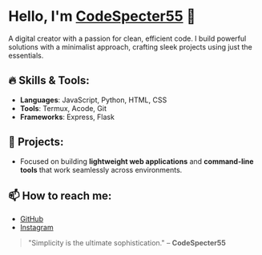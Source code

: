 # Hello, I'm [CodeSpecter55](https://github.com/codesecter55) 👾

A digital creator with a passion for clean, efficient code. I build powerful solutions with a minimalist approach, crafting sleek projects using just the essentials.

## 🔥 Skills & Tools:
- **Languages**: JavaScript, Python, HTML, CSS
- **Tools**: Termux, Acode, Git
- **Frameworks**: Express, Flask

## 🚀 Projects:
- Focused on building **lightweight web applications** and **command-line tools** that work seamlessly across environments.

## 📫 How to reach me:
- [GitHub](https://github.com/codespecter55)
- [Instagram](https://www.instagram.com/yanzz.szs)

> "Simplicity is the ultimate sophistication." – **CodeSpecter55**
